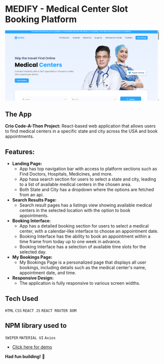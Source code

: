 # MEDIFY - Medical Center Slot Booking Platform

![Screenshot of App](./src/assets/MedifyApp.png)

## The App

**Crio Code-A-Thon Project:** React-based web application that allows users to find medical centers in a specific state and city across the USA and book appointments.


## Features:
- **Landing Page:**
    - App has top navigation bar with access to platform sections such as Find Doctors, Hospitals, Medicines, and more.
    - App hasa  search section for users to select a state and city, leading to a list of available medical centers in the chosen area.
    - Both State and City has a dropdown where the options are fetched from an api.
- **Search Results Page:**
    - Search result pages has a listings view showing available medical centers in the selected location with the option to book appointments.
- **Booking Interface:**
    - App has a detailed booking section for users to select a medical center, with a calendar-like interface to choose an appointment date.
    - Booking Interface has the ability to book an appointment within a time frame from today up to one week in advance.
    - Booking Interface has a selection of available time slots for the selected day.
- **My Bookings Page:**
    - My Bookings Page is a personalized page that displays all user bookings, including details such as the medical center's name, appointment date, and time.
- **Responsive Design:**
    - The application is fully responsive to various screen widths.


## Tech Used

`HTML`
`CSS`
`REACT JS`
`REACT ROUTER DOM`

## NPM library used to

`SWIPER`
`MATERIAL UI`
`Axios`


- <a href="https://medify-two-theta.vercel.app/" target="_blank">Click here for demo</a>

**Had fun building!** 🚀